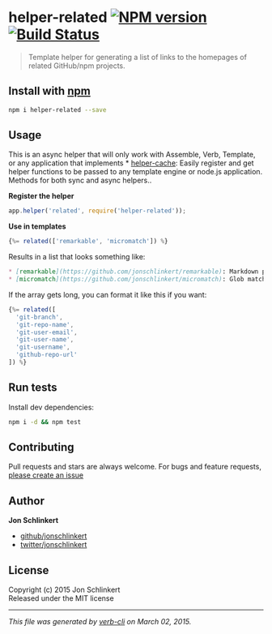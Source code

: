 # helper-related [![NPM version](https://badge.fury.io/js/helper-related.svg)](http://badge.fury.io/js/helper-related)  [![Build Status](https://travis-ci.org/jonschlinkert/helper-related.svg)](https://travis-ci.org/jonschlinkert/helper-related) 

> Template helper for generating a list of links to the homepages of related GitHub/npm projects.

## Install with [npm](npmjs.org)

```bash
npm i helper-related --save
```

## Usage

This is an async helper that will only work with Assemble, Verb, Template, or any application that implements * [helper-cache](https://github.com/jonschlinkert/helper-cache): Easily register and get helper functions to be passed to any template engine or node.js application. Methods for both sync and async helpers..

**Register the helper**

```js
app.helper('related', require('helper-related'));
```

**Use in templates**

```js
{%= related(['remarkable', 'micromatch']) %}
```

Results in a list that looks something like:

```markdown
* [remarkable](https://github.com/jonschlinkert/remarkable): Markdown parser, done right. 100% Commonmark support, extensions, syntax plugins, high speed - all in one.
* [micromatch](https://github.com/jonschlinkert/micromatch): Glob matching for javascript/node.js. A faster alternative to minimatch (10-45x faster on avg), with all the features you're used to using in your Grunt and gulp tasks.
```

If the array gets long, you can format it like this if you want:

```js
{%= related([
  'git-branch', 
  'git-repo-name', 
  'git-user-email', 
  'git-user-name', 
  'git-username', 
  'github-repo-url'
]) %}   
```


## Run tests

Install dev dependencies:

```bash
npm i -d && npm test
```

## Contributing
Pull requests and stars are always welcome. For bugs and feature requests, [please create an issue](https://github.com/jonschlinkert/helper-related/issues)

## Author

**Jon Schlinkert**
 
+ [github/jonschlinkert](https://github.com/jonschlinkert)
+ [twitter/jonschlinkert](http://twitter.com/jonschlinkert) 

## License
Copyright (c) 2015 Jon Schlinkert  
Released under the MIT license

***

_This file was generated by [verb-cli](https://github.com/assemble/verb-cli) on March 02, 2015._
